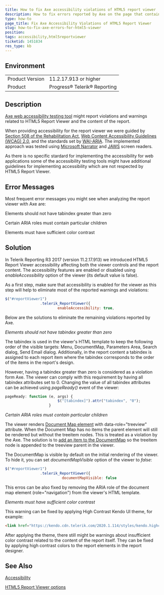 ```yaml
---
title: How to fix Axe accessibility violations of HTML5 report viewer
description: How to fix errors reported by Axe on the page that contains HTML5 report viewer
type: how-to
page_title: Fix Axe Accessibility Violations of HTML5 Report Viewer
slug: how-to-fix-axe-errors-for-html5-viewer
position: 
tags: accessibility,html5reportviewer
ticketid: 1451834
res_type: kb
---
```


## Environment
<table>
    <tbody>
	    <tr>
	    	<td>Product Version</td>
	    	<td>11.2.17.913 or higher</td>
	    </tr>
	    <tr>
	    	<td>Product</td>
	    	<td>Progress® Telerik® Reporting</td>
	    </tr>
    </tbody>
</table>


## Description
[Axe web accessibility testing tool](https://www.deque.com/axe/) might report violations and warnings related to HTML5 Report Viewer and the content of the report.

When providing accessibility for the report viewer we were guided by [Section 508 of the Rehabilitation Act](http://www.section508.gov/), 
[Web Content Accessibility Guidelines (WCAG) 2.0](https://www.w3.org/TR/WCAG20/), and the standards set by [WAI-ARIA](https://www.w3.org/TR/wai-aria-practices/). 
The implemented approach was tested using [Microsoft Narrator](https://en.wikipedia.org/wiki/Microsoft_Narrator) and [JAWS](https://www.freedomscientific.com/products/software/jaws/)
screen readers.

As there is no specific stardard for implementing the accessibility for web applications some of the accessibility testing tools might 
have additional guidelines for implementing accessibility which are not respected by HTML5 Report Viewer.

## Error Messages

Most frequent error messages you might see when analyzing the report viewer with Axe are:

Elements should not have tabindex greater than zero

Certain ARIA roles must contain particular children

Elements must have sufficient color contrast


## Solution

In Telerik Reporting R3 2017 (version 11.2.17.913) we introduced HTML5 Report Viewer accessibility affecting both the viewer controls 
and the report content. The accessibility features are enabled or disabled using *enableAccessibility* option of the viewer
(its default value is false).

As a first step, make sure that accessibility is enabled for the viewer as this step will help to eliminate most of the reported
warnings and violations:

```JavaScript
$("#reportViewer1")
                .telerik_ReportViewer({
                        enableAccessibility: true,
```

Below are the solutions to eliminate the remaining violations reported by Axe.

*Elements should not have tabindex greater than zero*

The tabindex is used in the viewer's HTML template to keep the following order of the visible targets: Menu, DocumentMap, Parameters Area, Search dialog, Send Email dialog. Additionally, in the report content a tabindex is assigned to each report item where the tabindex corresponds to the order of the items in the report's design.

However, having a tabindex greater than zero is considered as a violation form Axe. The viewer can comply with this requirement by having all tabindex attributes set to 0. Changing the value of all tabindex attributes 
can be achieved using *pageReady()* event of the viewer:

```JavaScript
pageReady: function (e, args) {
                        $("[tabindex]").attr("tabindex", "0");
                    }
```

*Certain ARIA roles must contain particular children*

The viewer renders [Document Map element](../designing-reports-document-map) with data-role="treeview" attribute. When the Document Map 
has no items the parent element will still be rendered but without the treeitem nodes. This is treated as a violation by the Axe. 
The solution is to [add an item to the DocumentMap](../designing-reports-interactivity-how-to-add-document-map) so the treeitem node 
is appended to the treeview parent in the viewer.

The DocumentMap is visible by default on the initial rendering of the viewer. To hide it, you can set *documentMapVisible*
option of the viewer to *false*:

```JavaScript
$("#reportViewer1")
                .telerik_ReportViewer({
                          documentMapVisible: false
```

This erros can be also fixed by removing the ARIA role of the document map element (role="navigation") from the viewer's HTML template.


*Elements must have sufficient color contrast*

This warning can be fixed by applying High Contrast Kendo UI theme, for example:

```html
<link href="https://kendo.cdn.telerik.com/2020.1.114/styles/kendo.highcontrast.min.css" rel="stylesheet" id="skin-css" />
```

After applying the theme, there still might be warnings about insufficient color contrast related to the content of the report itself. 
They can be fixed by applying high contrast colors to the report elements in the report designer.

## See Also

[Accessibility](../html5-report-viewers-accessibility-support)

[HTML5 Report Viewer options](../html5-report-viewer-jquery-fn-telerik-reportviewer)




